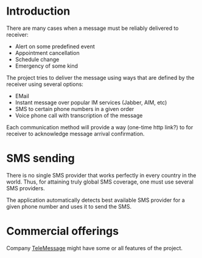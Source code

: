 # Introduction #

There are many cases when a message must be reliably delivered to receiver:
  * Alert on some predefined event
  * Appointment cancellation
  * Schedule change
  * Emergency of some kind

The project tries to deliver the message using ways that are defined by the receiver using several options:
  * EMail
  * Instant message over popular IM services (Jabber, AIM, etc)
  * SMS to certain phone numbers in a given order
  * Voice phone call with transcription of the message

Each communication method will provide a way (one-time http link?) to for receiver to acknowledge message arrival confirmation.

# SMS sending #

There is no single SMS provider that works perfectly in every country in the world. Thus, for attaining truly global SMS coverage, one must use several SMS providers.

The application automatically detects best available SMS provider for a given phone number and uses it to send the SMS.

# Commercial offerings #

Company [TeleMessage](http://www1.telemessage.com) might have some or all features of the project.